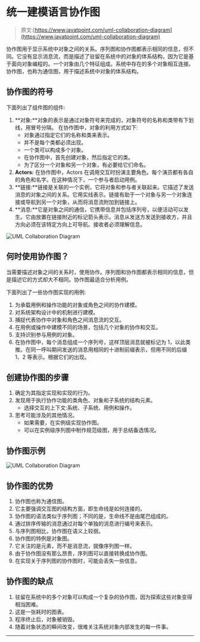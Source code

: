 # 统一建模语言协作图

> 原文:[https://www.javatpoint.com/uml-collaboration-diagram](https://www.javatpoint.com/uml-collaboration-diagram)

协作图用于显示系统中对象之间的关系。序列图和协作图都表示相同的信息，但不同。它没有显示消息流，而是描述了驻留在系统中的对象的体系结构，因为它是基于面向对象编程的。一个对象由几个特征组成。系统中存在的多个对象相互连接。协作图，也称为通信图，用于描述系统中对象的体系结构。

## 协作图的符号

下面列出了组件图的组件:

1.  **对象:**对象的表示是通过对象符号来完成的，对象符号的名称和类带有下划线，用冒号分隔。
    在协作图中，对象的利用方式如下:
    *   对象通过指定它们的名称和类来表示。
    *   并不是每个类都必须出现。
    *   一个类可以构成多个对象。
    *   在协作图中，首先创建对象，然后指定它的类。
    *   为了区分一个对象和另一个对象，有必要给它们命名。
2.  **Actors:** 在协作图中，Actors 在调用交互时扮演主要角色。每个演员都有各自的角色和名字。在这种情况下，一个参与者启动用例。
3.  **链接:**链接是关联的一个实例，它将对象和参与者关联起来。它描述了发送消息的对象之间的关系。它用实线表示。链接有助于一个对象与另一个对象连接或导航到另一个对象，从而将消息流附加到链接上。
4.  **消息:**它是对象之间的通信，它携带信息并包括序列号，以便活动可以发生。它由放置在链接附近的标记箭头表示。消息从发送方发送到接收方，并且方向必须在该特定方向上可导航。接收者必须理解信息。

![UML Collaboration Diagram](../Images/cb33b5b5c83f28616db177cf92e60251.png)

## 何时使用协作图？

当需要描述对象之间的关系时，使用协作。序列图和协作图都表示相同的信息，但是描述它的方式却大不相同。协作图最适合分析用例。

下面列出了一些协作图实现的用例:

1.  为承载用例和操作功能的对象或角色之间的协作建模。
2.  对系统架构设计中的机制进行建模。
3.  捕捉代表协作中对象和角色之间消息流的交互。
4.  在用例或操作中建模不同的场景，包括几个对象的协作和交互。
5.  支持识别参与用例的对象。
6.  在协作图中，每个消息组成一个序列号，这样顶层消息就被标记为 1，以此类推。在同一呼叫期间发送的消息用相同的十进制前缀表示，但用不同的后缀 1、2 等表示。根据它们的出现。

## 创建协作图的步骤

1.  确定为其指定实现和实现的行为。
2.  发现用于执行协作功能的类角色、对象和子系统的结构元素。
    *   选择交互的上下文:系统、子系统、用例和操作。
3.  思考可能涉及的其他情况。
    *   如果需要，在实例级实现协作图。
    *   可以在实例级序列图中制作规范级图，用于总结备选情况。

## 协作图示例

![UML Collaboration Diagram](../Images/3e6b553f37be3ad3a4625a94f722e7f6.png)

## 协作图的优势

1.  协作图也称为通信图。
2.  它主要强调交互图的结构方面，即生命线是如何连接的。
3.  协作图的语法类似于序列图；不同的是，生命线不是由尾巴组成的。
4.  通过排序传输的消息通过对每个单独的消息进行编号来表示。
5.  与序列图相比，协作图在语义上较弱。
6.  协作图的特例是对象图。
7.  它关注的是元素，而不是消息流，就像序列图一样。
8.  由于协作图没有那么昂贵，序列图可以直接转换成协作图。
9.  在实现关于序列图的协作图时，可能会丢失一些信息。

## 协作图的缺点

1.  驻留在系统中的多个对象可以构成一个复杂的协作图，因为探索这些对象变得相当困难。
2.  这是一张耗时的图表。
3.  程序终止后，对象被销毁。
4.  随着对象状态的瞬间改变，很难关注系统对象内部发生的每一件事。

* * *